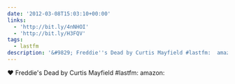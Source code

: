 ```yaml
---
date: '2012-03-08T15:03:10+00:00'
links:
  - 'http://bit.ly/4nNHOI'
  - 'http://bit.ly/H3FQV'
tags:
  - lastfm
description: '&#9829; Freddie''s Dead by Curtis Mayfield #lastfm:  amazon: '
---
```

&#9829; Freddie's Dead by Curtis Mayfield #lastfm:  amazon: 
